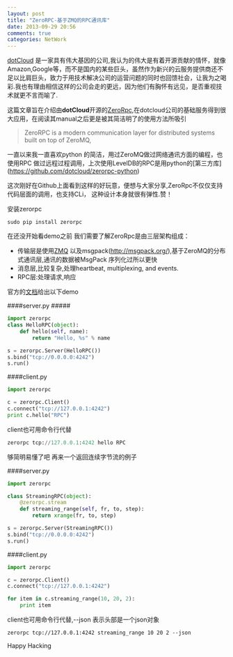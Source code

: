 ```yaml
---
layout: post
title: "ZeroRPC-基于ZMQ的RPC通讯库"
date: 2013-09-29 20:56
comments: true
categories: NetWork
---
```

[dotCloud](https://www.dotcloud.com/) 是一家具有伟大基因的公司,我认为的伟大是有着开源贡献的情怀，就像Amazon,Google等，而不是国内的某些巨头，虽然作为新兴的云服务提供商还不足以比肩巨头，致力于用技术解决公司的运营问题的同时也回馈社会，让我为之喝彩.我也有理由相信这样的公司会走的更远，因为他们有胸怀有远见，是否重视技术就更不言而喻了.

这篇文章旨在介绍由**dotCloud**开源的[ZeroRpc](https://github.com/dotcloud/zerorpc-python),在dotcloud公司的基础服务得到很大应用，在阅读其manual之后更是被其简洁明了的使用方法所吸引 
>ZeroRPC is a modern communication layer for distributed systems built on top of ZeroMQ,

一直以来我一直喜欢python 的简洁，用过ZeroMQ做过网络通讯方面的编程，也使用RPC 做过远程过程调用，上次使用LevelDB的RPC是用python的[第三方库] (https://github.com/dotcloud/zerorpc-python)

这次刚好在Github上面看到这样的好玩意，便想与大家分享,ZeroRpc不仅仅支持代码层面的调用，也支持CLi， 这种设计本身就很有弹性.赞！

安装zerorpc

```
sudo pip install zerorpc 
```

在还没开始看demo之前
我们需要了解ZeroRpc是由三层架构组成：

* 传输层是使用[ZMQ](http://www.zeromq.org/) 以及msgpack(http://msgpack.org/),基于ZeroMQ的分布式通讯层,通讯的数据被MsgPack 序列化过所以更快
* 消息层,比较复杂,处理heartbeat, multiplexing, and events.
* RPC层:处理请求,响应

官方的[文档](http://zerorpc.dotcloud.com/)给出以下demo

####server.py #####

```python
import zerorpc
class HelloRPC(object):
    def hello(self, name):
        return "Hello, %s" % name

s = zerorpc.Server(HelloRPC())
s.bind("tcp://0.0.0.0:4242")
s.run()
```

####client.py

```python
import zerorpc

c = zerorpc.Client()
c.connect("tcp://127.0.0.1:4242")
print c.hello("RPC")
```
client也可用命令行代替

```python
zerorpc tcp://127.0.0.1:4242 hello RPC
```

够简明易懂了吧
再来一个返回连续字节流的例子

####server.py

```python
import zerorpc

class StreamingRPC(object):
    @zerorpc.stream
    def streaming_range(self, fr, to, step):
        return xrange(fr, to, step)

s = zerorpc.Server(StreamingRPC())
s.bind("tcp://0.0.0.0:4242")
s.run()
```

####client.py

```python
import zerorpc

c = zerorpc.Client()
c.connect("tcp://127.0.0.1:4242")

for item in c.streaming_range(10, 20, 2):
    print item
```

client也可用命令行代替,--json 表示头部是一个json对象

```
zerorpc tcp://127.0.0.1:4242 streaming_range 10 20 2 --json
```

Happy Hacking


